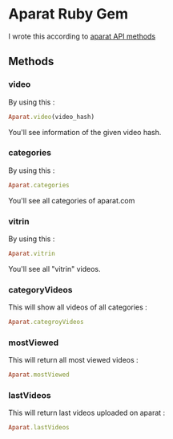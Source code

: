 # Aparat Ruby Gem 
I wrote this according to [aparat API methods](http://aparat.com/api)

## Methods
### video
By using this :

```ruby
Aparat.video(video_hash)
```
You'll see information of the given video hash. 
### categories
By using this :

```ruby
Aparat.categories
```
You'll see all categories of aparat.com 

### vitrin
By using this :

```ruby
Aparat.vitrin
```
You'll see all "vitrin" videos.

### categoryVideos 

This will show all videos of all categories :

```ruby
Aparat.categroyVideos
```
### mostViewed

This will return all most viewed videos :

```ruby
Aparat.mostViewed
```

### lastVideos

This will return last videos uploaded on aparat :

```ruby
Aparat.lastVideos
```

